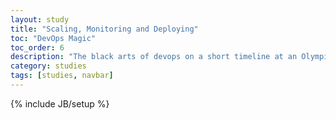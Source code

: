 ```yaml
---
layout: study
title: "Scaling, Monitoring and Deploying"
toc: "DevOps Magic"
toc_order: 6
description: "The black arts of devops on a short timeline at an Olympic scale."
category: studies
tags: [studies, navbar]
---
```

{% include JB/setup %}
